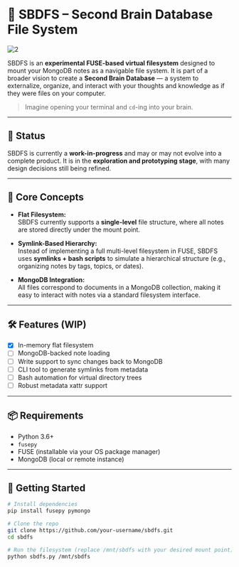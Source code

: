 # 🧠 SBDFS – Second Brain Database File System

![2](https://github.com/user-attachments/assets/1eca63c0-4b04-4705-81b5-c78948433d70)


SBDFS is an **experimental FUSE-based virtual filesystem** designed to mount your MongoDB notes as a navigable file system. It is part of a broader vision to create a **Second Brain Database** — a system to externalize, organize, and interact with your thoughts and knowledge as if they were files on your computer.

> Imagine opening your terminal and `cd`-ing into your brain.

---

## 🚧 Status

SBDFS is currently a **work-in-progress** and may or may not evolve into a complete product. It is in the **exploration and prototyping stage**, with many design decisions still being refined.

---

## 🧩 Core Concepts

- **Flat Filesystem:**  
  SBDFS currently supports a **single-level** file structure, where all notes are stored directly under the mount point.
  
- **Symlink-Based Hierarchy:**  
  Instead of implementing a full multi-level filesystem in FUSE, SBDFS uses **symlinks + bash scripts** to simulate a hierarchical structure (e.g., organizing notes by tags, topics, or dates).
  
- **MongoDB Integration:**  
  All files correspond to documents in a MongoDB collection, making it easy to interact with notes via a standard filesystem interface.

---

## 🛠️ Features (WIP)

- [x] In-memory flat filesystem
- [ ] MongoDB-backed note loading
- [ ] Write support to sync changes back to MongoDB
- [ ] CLI tool to generate symlinks from metadata
- [ ] Bash automation for virtual directory trees
- [ ] Robust metadata xattr support

---

## 📦 Requirements

- Python 3.6+
- `fusepy`
- FUSE (installable via your OS package manager)
- MongoDB (local or remote instance)

---

## 🚀 Getting Started

```bash
# Install dependencies
pip install fusepy pymongo

# Clone the repo
git clone https://github.com/your-username/sbdfs.git
cd sbdfs

# Run the filesystem (replace /mnt/sbdfs with your desired mount point)
python sbdfs.py /mnt/sbdfs
```
